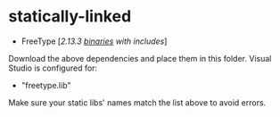 # statically-linked
- FreeType [*2.13.3 [binaries](https://github.com/ubawurinna/freetype-windows-binaries/releases/tag/v2.13.3) with includes*]

Download the above dependencies and place them in this folder.
Visual Studio is configured for:
- "freetype.lib"

Make sure your static libs' names match the list above to avoid errors.

